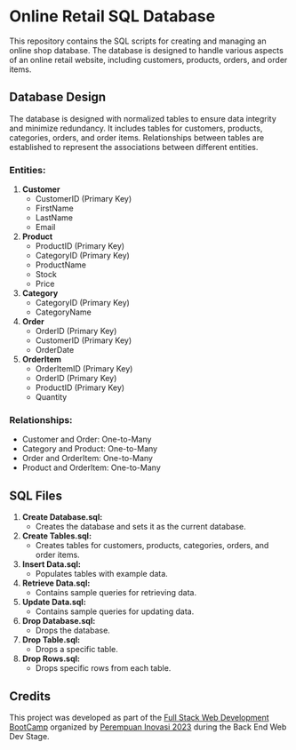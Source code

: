 # Online Retail SQL Database
This repository contains the SQL scripts for creating and managing an online shop database. The database is designed to handle various aspects of an online retail website, including customers, products, orders, and order items.

## Database Design
The database is designed with normalized tables to ensure data integrity and minimize redundancy. It includes tables for customers, products, categories, orders, and order items. Relationships between tables are established to represent the associations between different entities.

### Entities:
1. **Customer**
    * CustomerID (Primary Key)
    * FirstName
    * LastName
    * Email
2. **Product**
    * ProductID (Primary Key)
    * CategoryID (Primary Key)
    * ProductName
    * Stock
    * Price
3. **Category**
    * CategoryID (Primary Key)
    * CategoryName
4. **Order**
    * OrderID (Primary Key)
    * CustomerID (Primary Key)
    * OrderDate
5. **OrderItem**
    * OrderItemID (Primary Key)
    * OrderID (Primary Key)
    * ProductID (Primary Key)
    * Quantity

### Relationships:
* Customer and Order: One-to-Many
* Category and Product: One-to-Many
* Order and OrderItem: One-to-Many
* Product and OrderItem: One-to-Many

## SQL Files
1. **Create Database.sql:**
    * Creates the database and sets it as the current database.
2. **Create Tables.sql:**
    * Creates tables for customers, products, categories, orders, and order items.
3. **Insert Data.sql:**
    * Populates tables with example data.
4. **Retrieve Data.sql:**
    * Contains sample queries for retrieving data.
5. **Update Data.sql:**
    * Contains sample queries for updating data.
6. **Drop Database.sql:**
    * Drops the database.
7. **Drop Table.sql:**
    * Drops a specific table.
8. **Drop Rows.sql:**
    * Drops specific rows from each table.

## Credits
This project was developed as part of the [Full Stack Web Development BootCamp](https://program.skilvul.com/bootcamp-pi2023-webdev) organized by [Perempuan Inovasi 2023](https://www.markoding.org/perempuan-inovasi) during the Back End Web Dev Stage.